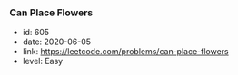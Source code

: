 ### Can Place Flowers

* id: 605
* date: 2020-06-05
* link: https://leetcode.com/problems/can-place-flowers
* level: Easy
